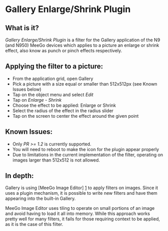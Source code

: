 Gallery Enlarge/Shrink Plugin
=============================

What is it?
-----------

*Gallery Enlarge/Shrink Plugin* is a filter for the Gallery application of the N9
(and N950) MeeGo devices which applies to a picture an enlarge or shrink effect,
also know as punch or pinch effects respectively.

Applying the filter to a picture:
---------------------------------
 * From the application grid, open Gallery
 * Pick a picture with a size equal or smaller than 512x512px (see Known Issues below)
 * Tap on the object menu and select *Edit*
 * Tap on *Enlarge - Shrink*
 * Choose the effect to be applied: Enlarge or Shrink
 * Select the radius of the effect in the radius slider
 * Tap on the screen to center the effect around the given point

Known Issues:
-------------
 * Only *PR >= 1.2* is currently supported.
 * You will need to reboot to make the icon for the plugin appear properly
 * Due to limitations in the current implementation of the filter, operating on
   images larger than 512x512 is not allowed.

In depth:
---------
Gallery is using [MeeGo Image Editor] [1] to apply filters on images. Since it uses
a plugin mechanism, it is possible to write new filters and have them appearing
into the built-in Gallery.

MeeGo Image Editor uses tiling to operate on small portions of an image and
avoid having to load it all into memory. While this approach works pretty well
for many filters, it fails for those requiring context to be applied, as it is the
case of this filter.

[1]: https://maemo.gitorious.org/meego-image-editor/ "MeeGo Image Editor"